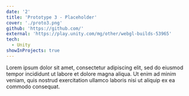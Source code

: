 ```yaml
---
date: '2'
title: 'Prototype 3 - Placeholder'
cover: './proto3.png'
github: 'https://github.com/'
external: 'https://play.unity.com/mg/other/webgl-builds-53965'
tech:
  - Unity
showInProjects: true
---
```


Lorem ipsum dolor sit amet, consectetur adipiscing elit, sed do eiusmod tempor incididunt ut labore et dolore magna aliqua. Ut enim ad minim veniam, quis nostrud exercitation ullamco laboris nisi ut aliquip ex ea commodo consequat.
